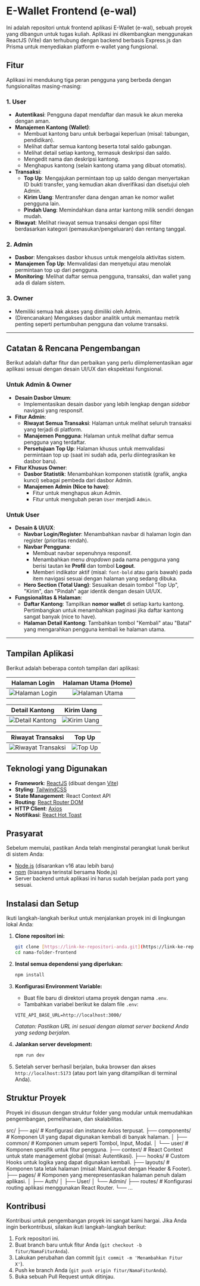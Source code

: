 # E-Wallet Frontend (e-wal)

Ini adalah repositori untuk frontend aplikasi E-Wallet (e-wal), sebuah proyek yang dibangun untuk tugas kuliah. Aplikasi ini dikembangkan menggunakan ReactJS (Vite) dan terhubung dengan backend berbasis Express.js dan Prisma untuk menyediakan platform e-wallet yang fungsional.

## Fitur

Aplikasi ini mendukung tiga peran pengguna yang berbeda dengan fungsionalitas masing-masing:

### 1. User

- **Autentikasi**: Pengguna dapat mendaftar dan masuk ke akun mereka dengan aman.
- **Manajemen Kantong (Wallet)**:
  - Membuat kantong baru untuk berbagai keperluan (misal: tabungan, pendidikan).
  - Melihat daftar semua kantong beserta total saldo gabungan.
  - Melihat detail setiap kantong, termasuk deskripsi dan saldo.
  - Mengedit nama dan deskripsi kantong.
  - Menghapus kantong (selain kantong utama yang dibuat otomatis).
- **Transaksi**:
  - **Top Up**: Mengajukan permintaan top up saldo dengan menyertakan ID bukti transfer, yang kemudian akan diverifikasi dan disetujui oleh Admin.
  - **Kirim Uang**: Mentransfer dana dengan aman ke nomor wallet pengguna lain.
  - **Pindah Uang**: Memindahkan dana antar kantong milik sendiri dengan mudah.
- **Riwayat**: Melihat riwayat semua transaksi dengan opsi filter berdasarkan kategori (pemasukan/pengeluaran) dan rentang tanggal.

### 2. Admin

- **Dasbor**: Mengakses dasbor khusus untuk mengelola aktivitas sistem.
- **Manajemen Top Up**: Memvalidasi dan menyetujui atau menolak permintaan top up dari pengguna.
- **Monitoring**: Melihat daftar semua pengguna, transaksi, dan wallet yang ada di dalam sistem.

### 3. Owner

- Memiliki semua hak akses yang dimiliki oleh Admin.
- (Direncanakan) Mengakses dasbor analitik untuk memantau metrik penting seperti pertumbuhan pengguna dan volume transaksi.

---

## Catatan & Rencana Pengembangan

Berikut adalah daftar fitur dan perbaikan yang perlu diimplementasikan agar aplikasi sesuai dengan desain UI/UX dan ekspektasi fungsional.

### Untuk Admin & Owner

- **Desain Dasbor Umum**:
  - Implementasikan desain dasbor yang lebih lengkap dengan _sidebar_ navigasi yang responsif.
- **Fitur Admin**:
  - **Riwayat Semua Transaksi**: Halaman untuk melihat seluruh transaksi yang terjadi di platform.
  - **Manajemen Pengguna**: Halaman untuk melihat daftar semua pengguna yang terdaftar.
  - **Persetujuan Top Up**: Halaman khusus untuk memvalidasi permintaan top up (saat ini sudah ada, perlu diintegrasikan ke dasbor baru).
- **Fitur Khusus Owner**:
  - **Dasbor Statistik**: Menambahkan komponen statistik (grafik, angka kunci) sebagai pembeda dari dasbor Admin.
  - **Manajemen Admin (Nice to have)**:
    - Fitur untuk menghapus akun Admin.
    - Fitur untuk mengubah peran `User` menjadi `Admin`.

### Untuk User

- **Desain & UI/UX**:
  - **Navbar Login/Register**: Menambahkan navbar di halaman login dan register (prioritas rendah).
  - **Navbar Pengguna**:
    - Membuat navbar sepenuhnya responsif.
    - Menambahkan menu _dropdown_ pada nama pengguna yang berisi tautan ke **Profil** dan tombol **Logout**.
    - Memberi indikator aktif (misal: `font-bold` atau garis bawah) pada item navigasi sesuai dengan halaman yang sedang dibuka.
  - **Hero Section (Total Uang)**: Sesuaikan desain tombol "Top Up", "Kirim", dan "Pindah" agar identik dengan desain UI/UX.
- **Fungsionalitas & Halaman**:
  - **Daftar Kantong**: Tampilkan **nomor wallet** di setiap kartu kantong. Pertimbangkan untuk menambahkan paginasi jika daftar kantong sangat banyak (nice to have).
  - **Halaman Detail Kantong**: Tambahkan tombol "Kembali" atau "Batal" yang mengarahkan pengguna kembali ke halaman utama.

---

## Tampilan Aplikasi

Berikut adalah beberapa contoh tampilan dari aplikasi:

|                                  Halaman Login                                  |                              Halaman Utama (Home)                               |
| :-----------------------------------------------------------------------------: | :-----------------------------------------------------------------------------: |
| ![Halaman Login](https://placehold.co/600x400/FFFFFF/000000?text=Halaman+Login) | ![Halaman Utama](https://placehold.co/600x400/FFFFFF/000000?text=Halaman+Utama) |

|                                  Detail Kantong                                   |                                Kirim Uang                                 |
| :-------------------------------------------------------------------------------: | :-----------------------------------------------------------------------: |
| ![Detail Kantong](https://placehold.co/600x400/FFFFFF/000000?text=Detail+Kantong) | ![Kirim Uang](https://placehold.co/600x400/FFFFFF/000000?text=Kirim+Uang) |

|                                    Riwayat Transaksi                                    |                              Top Up                               |
| :-------------------------------------------------------------------------------------: | :---------------------------------------------------------------: |
| ![Riwayat Transaksi](https://placehold.co/600x400/FFFFFF/000000?text=Riwayat+Transaksi) | ![Top Up](https://placehold.co/600x400/FFFFFF/000000?text=Top+Up) |

## Teknologi yang Digunakan

- **Framework**: [ReactJS](https://reactjs.org/) (dibuat dengan [Vite](https://vitejs.dev/))
- **Styling**: [TailwindCSS](https://tailwindcss.com/)
- **State Management**: React Context API
- **Routing**: [React Router DOM](https://reactrouter.com/)
- **HTTP Client**: [Axios](https://axios-http.com/)
- **Notifikasi**: [React Hot Toast](https://react-hot-toast.com/)

## Prasyarat

Sebelum memulai, pastikan Anda telah menginstal perangkat lunak berikut di sistem Anda:

- [Node.js](https://nodejs.org/en/) (disarankan v16 atau lebih baru)
- [npm](https://www.npmjs.com/) (biasanya terinstal bersama Node.js)
- Server backend untuk aplikasi ini harus sudah berjalan pada port yang sesuai.

## Instalasi dan Setup

Ikuti langkah-langkah berikut untuk menjalankan proyek ini di lingkungan lokal Anda:

1.  **Clone repositori ini:**

    ```bash
    git clone [https://link-ke-repositori-anda.git](https://link-ke-repositori-anda.git)
    cd nama-folder-frontend
    ```

2.  **Instal semua dependensi yang diperlukan:**

    ```bash
    npm install
    ```

3.  **Konfigurasi Environment Variable:**

    - Buat file baru di direktori utama proyek dengan nama `.env`.
    - Tambahkan variabel berikut ke dalam file `.env`:

    ```
    VITE_API_BASE_URL=http://localhost:3000/
    ```

    _Catatan: Pastikan URL ini sesuai dengan alamat server backend Anda yang sedang berjalan._

4.  **Jalankan server development:**

    ```bash
    npm run dev
    ```

5.  Setelah server berhasil berjalan, buka browser dan akses `http://localhost:5173` (atau port lain yang ditampilkan di terminal Anda).

## Struktur Proyek

Proyek ini disusun dengan struktur folder yang modular untuk memudahkan pengembangan, pemeliharaan, dan skalabilitas.

src/
├── api/ # Konfigurasi dan instance Axios terpusat.
├── components/ # Komponen UI yang dapat digunakan kembali di banyak halaman.
│ ├── common/ # Komponen umum seperti Tombol, Input, Modal.
│ └── user/ # Komponen spesifik untuk fitur pengguna.
├── context/ # React Context untuk state management global (misal: Autentikasi).
├── hooks/ # Custom Hooks untuk logika yang dapat digunakan kembali.
├── layouts/ # Komponen tata letak halaman (misal: MainLayout dengan Header & Footer).
├── pages/ # Komponen yang merepresentasikan halaman penuh dalam aplikasi.
│ ├── Auth/
│ ├── User/
│ └── Admin/
├── routes/ # Konfigurasi routing aplikasi menggunakan React Router.
└── ...

## Kontribusi

Kontribusi untuk pengembangan proyek ini sangat kami hargai. Jika Anda ingin berkontribusi, silakan ikuti langkah-langkah berikut:

1.  Fork repositori ini.
2.  Buat branch baru untuk fitur Anda (`git checkout -b fitur/NamaFiturAnda`).
3.  Lakukan perubahan dan commit (`git commit -m 'Menambahkan Fitur X'`).
4.  Push ke branch Anda (`git push origin fitur/NamaFiturAnda`).
5.  Buka sebuah Pull Request untuk ditinjau.


